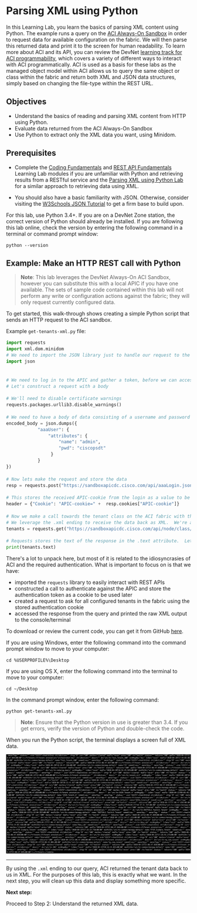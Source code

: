 # Parsing XML using Python  

In this Learning Lab, you learn the basics of parsing XML content using Python. The example runs a query on the [ACI Always-On Sandbox](https://devnetsandbox.cisco.com/RM/Diagram/Index/5a229a7c-95d5-4cfd-a651-5ee9bc1b30e2?diagramType=Topology "ACI Always-On Sandbox") in order to request data for available configuration on the fabric.  We will then parse this returned data and print it to the screen for human readability.  To learn more about ACI and its API, you can review the DevNet [learning track for ACI programmability](https://developer.cisco.com/learning/tracks/aci-programmability), which covers a variety of different ways to interact with ACI programmatically.  ACI is used as a basis for these labs as the managed object model within ACI allows us to query the same object or class within the fabric and return both XML and JSON data structures, simply based on changing the file-type within the REST URL.

## Objectives

* Understand the basics of reading and parsing XML content from HTTP using Python.
* Evaluate data returned from the ACI Always-On Sandbox
* Use Python to extract only the XML data you want, using Minidom.

## Prerequisites

* Complete the [Coding Fundamentals](https://developer.cisco.com/learning/modules/programming-fundamentals) and [REST API Fundamentals](https://developer.cisco.com/learning/modules/rest-api-fundamentals) Learning Lab modules if you are unfamiliar with Python and retrieving results from a RESTful service and the [Parsing XML using Python Lab](lab/coding-201-parsing-xml/step/1 "Parsing XML using Python Lab") for a similar approach to retrieving data using XML.

* You should also have a basic familiarity with JSON. Otherwise, consider visiting the [W3Schools JSON Tutorial](https://www.w3schools.com/js/js_json_intro.asp "W3Schools JSON Tutorial") to get a firm base to build upon.

For this lab, use Python 3.4+. If you are on a DevNet Zone station, the correct version of Python should already be installed. If you are following this lab online, check the version by entering the following command in a terminal or command prompt window:
```
python --version
```

## Example: Make an HTTP REST call with Python

> **Note**: This lab leverages the DevNet Always-On ACI Sandbox, however you can substitute this with a local APIC if you have one available.  The sets of sample code contained within this lab will not perform any write or configuration actions against the fabric; they will only request currently configured data.

To get started, this walk-through shows creating a simple Python script that sends an HTTP request to the ACI sandbox.

Example `get-tenants-xml.py` file:
``` python
import requests
import xml.dom.minidom
# We need to import the JSON library just to handle our request to the APIC for login
import json


# We need to log in to the APIC and gather a token, before we can access any data
# Let's construct a request with a body

# We'll need to disable certificate warnings
requests.packages.urllib3.disable_warnings()

# We need to have a body of data consisting of a username and password to gather a cookie from APIC
encoded_body = json.dumps({
	        "aaaUser": {
		        "attributes": {
			        "name": "admin",
			        "pwd": "ciscopsdt"
                 }
            }
})

# Now lets make the request and store the data
resp = requests.post("https://sandboxapicdc.cisco.com/api/aaaLogin.json", data=encoded_body, verify=False)

# This stores the received APIC-cookie from the login as a value to be used in subsequent REST calls
header = {"Cookie": "APIC-cookie=" +  resp.cookies["APIC-cookie"]}

# Now we make a call towards the tenant class on the ACI fabric with the proper header value set.
# We leverage the .xml ending to receive the data back as XML.  We're adding health and faults to the printout to ensure that we get levels of data back from the APIC
tenants = requests.get("https://sandboxapicdc.cisco.com/api/node/class/fvTenant.xml?rsp-subtree-include=health,faults", headers=header, verify=False)

# Requests stores the text of the response in the .text attribute.  Lets print it to see raw XML
print(tenants.text)
```

There's a lot to unpack here, but most of it is related to the idiosyncrasies of ACI and the required authentication.  What is important to focus on is that we have:
-  imported the `requests` library to easily interact with REST APIs
-  constructed a call to authenticate against the APIC and store the authentication token as a cookie to be used later
-  created a request to ask for all configured tenants in the fabric using the stored authentication cookie
-  accessed the response from the query and printed the raw XML output to the console/terminal  

To download or review the current code, you can get it from GitHub <a href="https://github.com/CiscoDevNet/coding-skills-sample-code/blob/master/coding201-parsing-xml/get-tenants-xml-1.py" target="_blank">here</a>.

If you are using Windows, enter the following command into the command prompt window to move to your computer:
```
cd %USERPROFILE%\Desktop
```
If you are using OS X, enter the following command into the terminal to move to your computer:
```
cd ~/Desktop
```
In the command prompt window, enter the following command:
```
python get-tenants-xml.py
```

> **Note**: Ensure that the Python version in use is greater than 3.4.  If you get errors, verify the version of Python and double-check the code.

When you run the Python script, the terminal displays a screen full of XML data.

![](assets/images/xml-output-new.png)

----------

By using the `.xml` ending to our query, ACI returned the tenant data back to us in XML.  For the purposes of this lab, this is exactly what we want.  In the next step, you will clean up this data and display something more specific.

**Next step:**

Proceed to Step 2: Understand the returned XML data.
